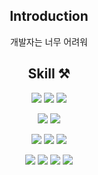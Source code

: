 <!-- 헤더 -->


<div align=center>
  
<!--소개-->
 
## Introduction
개발자는 너무 어려워

<!--기술스택-->
## Skill ⚒

<!--언어-->
![](https://img.shields.io/badge/SpringBoot-6DB33F?style=flat&logo=SpringBoot&logoColor=white) ![](https://img.shields.io/badge/Java-00599C?style=flat&logo=Java&logoColor=white) ![](https://img.shields.io/badge/python-3776AB?style=flat&logo=python&logoColor=white)
<br/>
<!--데이터베이스-->
![](https://img.shields.io/badge/MySQL-4479A1?style=flat&logo=mysql&logoColor=white) ![](https://img.shields.io/badge/redis-DC382D?style=flat&logo=Redis&logoColor=white)
<br/>
<!--DevOps-->
![](https://img.shields.io/badge/Github_Actions-2088FF?style=flat&logo=githubactions&logoColor=white)
![](https://img.shields.io/badge/Amazon_AWS-232F3E?style=flat&logo=amazonaws&logoColor=white)
![](https://img.shields.io/badge/Docker-2496ED?style=flat&logo=Docker&logoColor=white)
<br/>
<!--Tools-->
![](https://img.shields.io/badge/git-F05032?style=flat&logo=git&logoColor=white) ![](https://img.shields.io/badge/github-181717?style=flat&logo=github&logoColor=white) ![](https://img.shields.io/badge/Notion-000000?style=flat&logo=notion&logoColor=white) ![](https://img.shields.io/badge/Slack-4A15AB?style=flat&logo=slack&logoColor=white) 
<br/>

